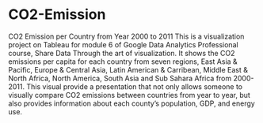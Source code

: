 # CO2-Emission
CO2 Emission per Country from Year 2000 to 2011
This is a visualization project on Tableau for module 6 of Google Data Analytics Professional course, Share Data Through the art of visualization. It shows the CO2 emissions per capita for each country from seven regions, East Asia & Pacific, Europe & Central Asia, Latin American & Carribean, Middle East & North Africa, North America, South Asia and Sub Sahara Africa from 2000-2011. This visual provide a presentation that not only allows someone to visually compare CO2 emissions between countries from year to year, but also provides information about each county’s population, GDP, and energy use. 
